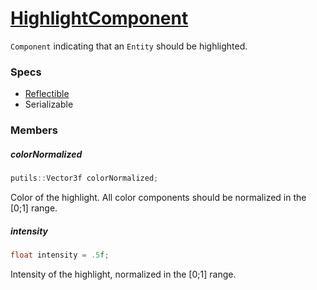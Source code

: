 # [HighlightComponent](HighlightComponent.hpp)

`Component` indicating that an `Entity` should be highlighted.

### Specs

* [Reflectible](https://github.com/phiste/putils/blob/master/reflection/Reflectible.md)
* Serializable

### Members

##### colorNormalized

```cpp
putils::Vector3f colorNormalized;
```

Color of the highlight. All color components should be normalized in the [0;1] range.

##### intensity

```cpp
float intensity = .5f;
```

Intensity of the highlight, normalized in the [0;1] range.